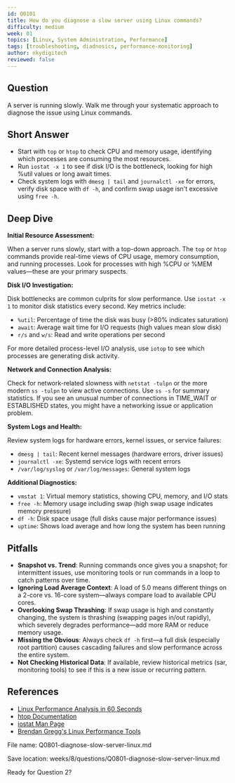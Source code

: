```yaml
---
id: Q0101
title: How do you diagnose a slow server using Linux commands?
difficulty: medium
week: 01
topics: [Linux, System Administration, Performance]
tags: [troubleshooting, diadnosics, performance-monitoring]
author: nkydigitech
reviewed: false
---
```


## Question
A server is running slowly. Walk me through your systematic approach to diagnose the issue using Linux commands.

## Short Answer
- Start with `top` or `htop` to check CPU and memory usage, identifying which processes are consuming the most resources.
- Run `iostat -x 1` to see if disk I/O is the bottleneck, looking for high %util values or long await times.
- Check system logs with `dmesg | tail` and `journalctl -xe` for errors, verify disk space with `df -h`, and confirm swap usage isn't excessive using `free -h`.

## Deep Dive

**Initial Resource Assessment:**

When a server runs slowly, start with a top-down approach. The `top` or `htop` commands provide real-time views of CPU usage, memory consumption, and running processes. Look for processes with high %CPU or %MEM values—these are your primary suspects.

**Disk I/O Investigation:**

Disk bottlenecks are common culprits for slow performance. Use `iostat -x 1` to monitor disk statistics every second. Key metrics include:
- `%util`: Percentage of time the disk was busy (>80% indicates saturation)
- `await`: Average wait time for I/O requests (high values mean slow disk)
- `r/s` and `w/s`: Read and write operations per second

For more detailed process-level I/O analysis, use `iotop` to see which processes are generating disk activity.

**Network and Connection Analysis:**

Check for network-related slowness with `netstat -tulpn` or the more modern `ss -tulpn` to view active connections. Use `ss -s` for summary statistics. If you see an unusual number of connections in TIME_WAIT or ESTABLISHED states, you might have a networking issue or application problem.

**System Logs and Health:**

Review system logs for hardware errors, kernel issues, or service failures:
- `dmesg | tail`: Recent kernel messages (hardware errors, driver issues)
- `journalctl -xe`: Systemd service logs with recent errors
- `/var/log/syslog` or `/var/log/messages`: General system logs

**Additional Diagnostics:**

- `vmstat 1`: Virtual memory statistics, showing CPU, memory, and I/O stats
- `free -h`: Memory usage including swap (high swap usage indicates memory pressure)
- `df -h`: Disk space usage (full disks cause major performance issues)
- `uptime`: Shows load average and how long the system has been running

## Pitfalls

- **Snapshot vs. Trend**: Running commands once gives you a snapshot; for intermittent issues, use monitoring tools or run commands in a loop to catch patterns over time.
- **Ignoring Load Average Context**: A load of 5.0 means different things on a 2-core vs. 16-core system—always compare load to available CPU cores.
- **Overlooking Swap Thrashing**: If swap usage is high and constantly changing, the system is thrashing (swapping pages in/out rapidly), which severely degrades performance—add more RAM or reduce memory usage.
- **Missing the Obvious**: Always check `df -h` first—a full disk (especially root partition) causes cascading failures and slow performance across the entire system.
- **Not Checking Historical Data**: If available, review historical metrics (sar, monitoring tools) to see if this is a new issue or recurring pattern.

## References

- [Linux Performance Analysis in 60 Seconds](https://netflixtechblog.com/linux-performance-analysis-in-60-000-milliseconds-accc10403c55)
- [htop Documentation](https://htop.dev/)
- [iostat Man Page](https://man7.org/linux/man-pages/man1/iostat.1.html)
- [Brendan Gregg's Linux Performance Tools](https://www.brendangregg.com/linuxperf.html)

File name: Q0801-diagnose-slow-server-linux.md

Save location: weeks/8/questions/Q0801-diagnose-slow-server-linux.md

Ready for Question 2?


